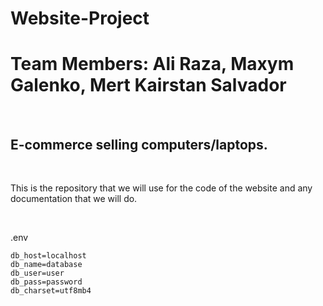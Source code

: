 # Website-Project
<h1>Team Members: Ali Raza, Maxym Galenko, Mert Kairstan Salvador</h1><br>
<h2>E-commerce selling computers/laptops.</h2><br>
<p>This is the repository that we will use for the code of the website and any documentation that we will do.</p><br>

.env
```
db_host=localhost
db_name=database
db_user=user
db_pass=password
db_charset=utf8mb4
```
